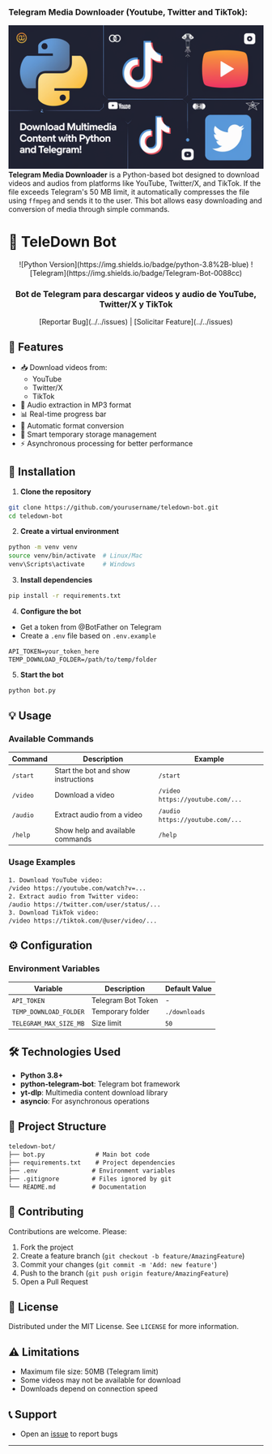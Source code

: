 ### Telegram Media Downloader (Youtube, Twitter and TikTok):
![Telegram Media Downloader Cover](images/Twitter_Youtube_TikTok_Telegram.webp)
**Telegram Media Downloader** is a Python-based bot designed to download videos and audios from platforms like YouTube, Twitter/X, and TikTok. If the file exceeds Telegram's 50 MB limit, it automatically compresses the file using `ffmpeg` and sends it to the user. This bot allows easy downloading and conversion of media through simple commands.

# 🎥 TeleDown Bot
<div align="center">
![Python Version](https://img.shields.io/badge/python-3.8%2B-blue)
![Telegram](https://img.shields.io/badge/Telegram-Bot-0088cc)
<h3>Bot de Telegram para descargar videos y audio de YouTube, Twitter/X y TikTok</h3>
[Reportar Bug](../../issues) |
[Solicitar Feature](../../issues)
</div>

## 📱 Features
- 📥 Download videos from:
  - YouTube
  - Twitter/X
  - TikTok
- 🎵 Audio extraction in MP3 format
- 📊 Real-time progress bar
- 🔄 Automatic format conversion
- 💾 Smart temporary storage management
- ⚡ Asynchronous processing for better performance

## 🚀 Installation
1. **Clone the repository**
```bash
git clone https://github.com/yourusername/teledown-bot.git
cd teledown-bot
```

2. **Create a virtual environment**
```bash
python -m venv venv
source venv/bin/activate  # Linux/Mac
venv\Scripts\activate     # Windows
```

3. **Install dependencies**
```bash
pip install -r requirements.txt
```

4. **Configure the bot**
- Get a token from @BotFather on Telegram
- Create a `.env` file based on `.env.example`
```env
API_TOKEN=your_token_here
TEMP_DOWNLOAD_FOLDER=/path/to/temp/folder
```

5. **Start the bot**
```bash
python bot.py
```

## 💡 Usage
### Available Commands
| Command | Description | Example |
|---------|-------------|---------|
| `/start` | Start the bot and show instructions | `/start` |
| `/video` | Download a video | `/video https://youtube.com/...` |
| `/audio` | Extract audio from a video | `/audio https://youtube.com/...` |
| `/help` | Show help and available commands | `/help` |

### Usage Examples
```plaintext
1. Download YouTube video:
/video https://youtube.com/watch?v=...
2. Extract audio from Twitter video:
/audio https://twitter.com/user/status/...
3. Download TikTok video:
/video https://tiktok.com/@user/video/...
```

## ⚙️ Configuration
### Environment Variables
| Variable | Description | Default Value |
|----------|-------------|---------------|
| `API_TOKEN` | Telegram Bot Token | - |
| `TEMP_DOWNLOAD_FOLDER` | Temporary folder | `./downloads` |
| `TELEGRAM_MAX_SIZE_MB` | Size limit | `50` |

## 🛠️ Technologies Used
- **Python 3.8+**
- **python-telegram-bot**: Telegram bot framework
- **yt-dlp**: Multimedia content download library
- **asyncio**: For asynchronous operations

## 📂 Project Structure
```
teledown-bot/
├── bot.py              # Main bot code
├── requirements.txt    # Project dependencies
├── .env               # Environment variables
├── .gitignore         # Files ignored by git
└── README.md          # Documentation
```

## 🤝 Contributing
Contributions are welcome. Please:
1. Fork the project
2. Create a feature branch (`git checkout -b feature/AmazingFeature`)
3. Commit your changes (`git commit -m 'Add: new feature'`)
4. Push to the branch (`git push origin feature/AmazingFeature`)
5. Open a Pull Request

## 📝 License
Distributed under the MIT License. See `LICENSE` for more information.

## ⚠️ Limitations
- Maximum file size: 50MB (Telegram limit)
- Some videos may not be available for download
- Downloads depend on connection speed

## 📞 Support
- Open an [issue](../../issues) to report bugs
---
